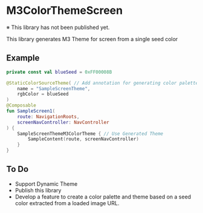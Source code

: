 # M3ColorThemeScreen
※ This library has not been published yet.

This library generates M3 Theme for screen from a single seed color

## Example
```kotlin
private const val blueSeed = 0xFF00008B

@StaticColorSourceTheme( // Add annotation for generating color palette and theme at build time.
    name = "SampleScreenTheme",
    rgbColor = blueSeed
)
@Composable
fun SampleScreen1(
    route: NavigationRoots,
    screenNavController: NavController
) {
    SampleScreenThemeM3ColorTheme { // Use Generated Theme 
        SampleContent(route, screenNavController)
    }
}
```

## To Do
- Support Dynamic Theme 
- Publish this library
- Develop a feature to create a color palette and theme based on a seed color extracted from a loaded image URL.
